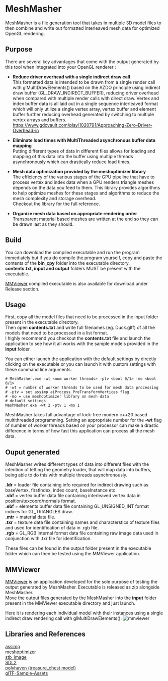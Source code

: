 # MeshMasher
MeshMasher is a file generation tool that takes in multiple 3D model files to then combine and write out formatted interleaved mesh data for optimized OpenGL rendering.

## Purpose
There are several key advantages that come with the output generated by this tool when integrated into your OpenGL renderer :
* **Reduce driver overhead with a single indirect draw call** \
  This formatted data is intended to be drawn from a single render call with glMultiDrawElements() based on the AZDO principle using indirect draw buffer (GL_DRAW_INDIRECT_BUFFER), reducing driver overhead when compared with multiple render calls with direct draw.
  Vertex and index buffer data is all laid out in a single sequence interleaved format which will only utilize a single vertex array, vertex buffer and element buffer further reducing overhead generated by switching to multiple vertex arrays and buffers.
  https://www.gdcvault.com/play/1020791/Approaching-Zero-Driver-Overhead-in
  
* **Eliminate load times with MultiThreaded asynchronous buffer data mapping** \
Putting different types of data in different files allows for loading and mapping of this data into the buffer using multiple threads asynchronously which can drastically reduce load times.

* **Mesh data optimization provided by the meshoptimizer library** \
The efficiency of the various stages of the GPU pipeline that have to process vertex and index data when a GPU renders triangle meshes depends on the data you feed to them. This library provides algorithms to help optimize meshes for these stages and algorithms to reduce the mesh complexity and storage overhead. \
Checkout the library for the full reference.

* **Organize mesh data based on appropriate rendering order** \
Transparent material based meshes are written at the end so they can be drawn last as they should.

## Build
You can download the compiled executable and run the program immediately but if you do compile the program yourself, copy and paste the contents of the **bin_cpy** folder into the executable directory. \
**contents.txt, input and output** folders  MUST be present with the executable.

[MMViewer](https://github.com/chirag9510/MMViewer) compiled executable is also available for download under Release section.

## Usage
First, copy all the model files that need to be processed in the input folder present in the executable directory. \
Then open **contents.txt** and write full filenames (eg. Duck.gltf) of all the models that need to be processed in a list format. \
I highly recommend you checkout the **contents.txt** file and launch the application to see how it all works with the sample models provided in the **input** folder. 

You can either launch the application with the default settings by directly clicking on the executable or you can launch it with custom settings with these command line arguments:
```
# MeshMasher.exe -wt <num worker threads> -ptv <bool 0/1> -mo <bool 0/1>
# -wt = number of worker threads to be used for mesh data processing
# -ptv = set assimp aiProcess_PreTransformVertices flag 
# -mo = use meshoptimizer library on mesh data
# default settings
MeshMasher.exe -wt 2 -ptv 1 -mo 1
```

MeshMasher takes full advantage of lock-free modern c++20 based multithreaded programming. Setting an appropriate number for the **-wt** flag of number of worker threads based on your processor can make a drastic difference in terms of how fast this application can process all the mesh data.

## Ouput generated
MeshMasher writes different types of data into different files with the intention of letting the geometry loader, that will map data into buffers, being able to do this with multiple threads asynchronously. 

**.ldr** = loader file containing info required for indirect drawing such as baseVertex, firstIndex, index count, baseInstance etc. \
**.vbf** = vertex buffer data file containing interleaved vertex data in position/texcoord/normals format. \
**.ebf** = elements buffer data file containing GL_UNSIGNED_INT format indices for GL_TRIANGLES draw. \
**.mtr** = material data file. \
**.txr** = texture data file containing names and characterstics of texture files and used for identification of data in .rgb file. \
**.rgb** = GL_RGB internal format data file containing raw image data used in conjunction with .txr file for identification. 

These files can be found in the output folder present in the executable folder which can then be tested using the MMViewer application.

## MMViewer
[MMViewer](https://github.com/chirag9510/MMViewer) is an application developed for the sole purpose of testing the output generated by MeshMasher. Executable is released as zip alongside MeshMasher. \
Move the output files generated by the MeshMasher into the **input** folder present in the MMViewer executable directory and just launch. 
 
Here it is rendering each individual model with their instances using a single indirect draw rendering call with glMultiDrawElements():
![mmviewer](https://github.com/chirag9510/MeshMasher/assets/78268919/b90dbba6-45ad-4dca-b24e-1195473476a2)

## Libraries and References
[assimp](https://github.com/assimp/assimp) \
[meshoptimizer](https://github.com/zeux/meshoptimizer) \
[stb_image](https://github.com/nothings/stb) \
[SDL2](https://github.com/libsdl-org/SDL) \
[polyhaven (treasure_chest model)](https://polyhaven.com) \
[glTF-Sample-Assets](https://github.com/KhronosGroup/glTF-Sample-Assets)

